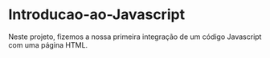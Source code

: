 # Introducao-ao-Javascript
Neste projeto, fizemos a nossa primeira integração de um código Javascript com uma página HTML. 
